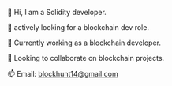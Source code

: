 

👋 Hi, I am a Solidity developer.

👀 actively looking for a blockchain dev role.

🌱 Currently working as a blockchain developer.

💞️ Looking to collaborate on blockchain projects.

📫 Email: blockhunt14@gmail.com
